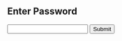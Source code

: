 ## Enter Password

<input type="password" id="password" name="password"/>
<input type="submit" id="enter" value="Submit"/>
<script src="login.js">{newline}</script>
